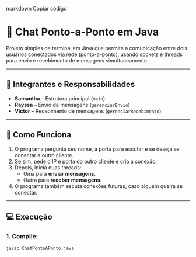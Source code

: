 
markdown
Copiar código
# 💬 Chat Ponto-a-Ponto em Java

Projeto simples de terminal em Java que permite a comunicação entre dois usuários conectados via rede (ponto-a-ponto), usando sockets e threads para envio e recebimento de mensagens simultaneamente.

---

## 👥 Integrantes e Responsabilidades

- **Samantha** – Estrutura principal (`main`)
- **Rayssa** – Envio de mensagens (`gerenciarEnvio`)
- **Victor** – Recebimento de mensagens (`gerenciarRecebimento`)

---

## 🔧 Como Funciona

1. O programa pergunta seu nome, a porta para escutar e se deseja se conectar a outro cliente.
2. Se sim, pede o IP e porta do outro cliente e cria a conexão.
3. Depois, inicia duas threads:
   - Uma para **enviar mensagens**.
   - Outra para **receber mensagens**.
4. O programa também escuta conexões futuras, caso alguém queira se conectar.

---

## 💻 Execução

### 1. Compile:
```bash
javac ChatPontoAPonto.java